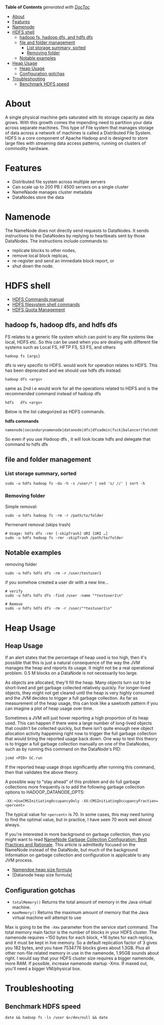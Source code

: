 <!-- START doctoc generated TOC please keep comment here to allow auto update -->
<!-- DON'T EDIT THIS SECTION, INSTEAD RE-RUN doctoc TO UPDATE -->
**Table of Contents**  *generated with [DocToc](https://github.com/thlorenz/doctoc)*

- [About](#about)
- [Features](#features)
- [Namenode](#namenode)
- [HDFS shell](#hdfs-shell)
  - [hadoop fs, hadoop dfs, and hdfs dfs](#hadoop-fs-hadoop-dfs-and-hdfs-dfs)
  - [file and folder management](#file-and-folder-management)
    - [List storage summary, sorted](#list-storage-summary-sorted)
    - [Removing folder](#removing-folder)
  - [Notable examples](#notable-examples)
- [Heap Usage](#heap-usage)
  - [Heap Usage](#heap-usage-1)
  - [Configuration gotchas](#configuration-gotchas)
- [Troubleshooting](#troubleshooting)
  - [Benchmark HDFS speed](#benchmark-hdfs-speed)

<!-- END doctoc generated TOC please keep comment here to allow auto update -->

# About

A single physical machine gets saturated with its storage capacity as data grows. With this growth comes the impending need to partition your data across separate machines. This type of File system that manages storage of data across a network of machines is called a Distributed File System. HDFS is a core component of Apache Hadoop and is designed to store large files with streaming data access patterns, running on clusters of commodity hardware.

# Features

* Distributed file system across multiple servers
* Can scale up to 200 PB / 4500 servers on a single cluster
* NameNaode manages cluster metadata 
* DataNodes store the data

# Namenode

The NameNode does not directly send requests to DataNodes. It sends instructions to the DataNodes by replying to heartbeats sent by those DataNodes. The instructions include commands to:

* replicate blocks to other nodes,
* remove local block replicas,
* re-register and send an immediate block report, or
* shut down the node.

# HDFS shell

* [HDFS Commands manual](https://hadoop.apache.org/docs/r2.7.3/hadoop-project-dist/hadoop-hdfs/HDFSCommands.html)
* [HDFS filesystem shell commands](https://hadoop.apache.org/docs/r2.7.1/hadoop-project-dist/hadoop-common/FileSystemShell.html)
* [HDFS Quota Management](https://hadoop.apache.org/docs/stable/hadoop-project-dist/hadoop-hdfs/HdfsQuotaAdminGuide.html)

## hadoop fs, hadoop dfs, and hdfs dfs

FS relates to a generic file system which can point to any file systems like local, HDFS etc. So this can be used when you are dealing with different file systems such as Local FS, HFTP FS, S3 FS, and others
```
hadoop fs {args}
```

dfs is very specific to HDFS. would work for operation relates to HDFS. This has been deprecated and we should use hdfs dfs instead.
```
hadoop dfs <args>
```

same as 2nd i.e would work for all the operations related to HDFS and is the recommended command instead of hadoop dfs

```
hdfs   dfs <args>
```

Below is the list categorized as HDFS commands.

**hdfs commands**
```
namenode|secondarynamenode|datanode|dfs|dfsadmin|fsck|balancer|fetchdt|oiv|dfsgroups
```

So even if you use Hadoop dfs , it will look locate hdfs and delegate that command to hdfs dfs

## file and folder management

### List storage summary, sorted

```
sudo -u hdfs hadoop fs -du -h -s /user/* | sed 's/ //' | sort -h
```

### Removing folder

Simple removal:
```
sudo -u hdfs hadoop fs -rm -r /path/to/folder
```

Permenant removal (skips trash)
```
# Usage: hdfs dfs -rmr [-skipTrash] URI [URI …]
sudo -u hdfs hadoop fs -rmr -skipTrash /path/to/folder
```

## Notable examples

removing folder

```
sudo -u hdfs hdfs dfs -rm -r /user/testuser1
```

if you somehow created a user dir with a new line...

```
# verify
sudo -u hdfs hdfs dfs -find /user -name "*testuser1\n"

# Remove
sudo -u hdfs hdfs dfs -rm -r /user/"*testuser1\n"
```

# Heap Usage

## Heap Usage

If an alert states that the percentage of heap used is too high, then it's possible that this is just a natural consequence of the way the JVM manages the heap and reports its usage. It might not be a real operational problem. 0.5 M blocks on a DataNode is not necessarily too large.

As objects are allocated, they'll fill the heap. Many objects turn out to be short-lived and get garbage collected relatively quickly. For longer-lived objects, they might not get cleared until the heap is very highly consumed and the JVM decides to trigger a full garbage collection. As far as measurement of the heap usage, this can look like a sawtooth pattern if you can imagine a plot of heap usage over time.

Sometimes a JVM will just hover reporting a high proportion of its heap used. This can happen if there were a large number of long-lived objects that couldn't be collected quickly, but there isn't quite enough new object allocation activity happening right now to trigger the full garbage collection that would bring the reported usage back down. One way to test this theory is to trigger a full garbage collection manually on one of the DataNodes, such as by running this command on the DataNode's PID:

```
jcmd <PID> GC.run
```

If the reported heap usage drops significantly after running this command, then that validates the above theory.

A possible way to "stay ahead" of this problem and do full garbage collections more frequently is to add the following garbage collection options to HADOOP_DATANODE_OPTS:

```
-XX:+UseCMSInitiatingOccupancyOnly -XX:CMSInitiatingOccupancyFraction=<percent>
```

The typical value for `<percent>` is 70. In some cases, this may need tuning to find the optimal value, but in practice, I have seen 70 work well almost always.

If you're interested in more background on garbage collection, then you might want to read [NameNode Garbage Collection Configuration: Best Practices and Rationale](https://community.hortonworks.com/content/kbentry/14170/namenode-garbage-collection-configuration-best-pra.html). This article is admittedly focused on the NameNode instead of the DataNode, but much of the background information on garbage collection and configuration is applicable to any JVM process.

* [Namendoe heap size formula](https://docs.hortonworks.com/HDPDocuments/HDP2/HDP-2.3.6/bk_installing_manually_book/content/ref-80953924-1cbf-4655-9953-1e744290a6c3.1.html)
* [Datanode heap size formula]


## Configuration gotchas

* `totalMemory()` Returns the total amount of memory in the Java virtual machine.
* `maxMemory()` Returns the maximum amount of memory that the Java virtual machine will attempt to use

Max is going to be the `-Xmx` parameter from the service start command. The total memory main factor is the number of blocks in your HDFS cluster. The namenode requires ~150 bytes for each block, +16 bytes for each replica, and it must be kept in live memory. So a default replication factor of 3 gives you 182 bytes, and you have 7534776 blocks gives about 1.3GB. Plus all other non-file related memory in use in the namenode, 1.95GB sounds about right. I would say that your HDFS cluster size requires a bigger namenode, more RAM. If possible, increase namenode startup -Xmx. If maxed out, you'll need a bigger VM/physical box.

# Troubleshooting

## Benchmark HDFS speed

```
date && hadoop fs -ls /user &>/dev/null && date
```
